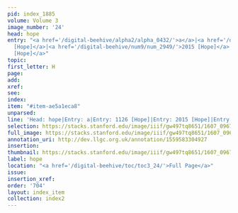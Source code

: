 ```yaml
---
pid: index_1885
volume: Volume 3
image_number: '24'
head: hope
entry: "<a href='/digital-beehive/alpha2/alpha_0432/'>a</a>|<a href='/digital-beehive/num5/num_1526/'>1126
  [Hope]</a>|<a href='/digital-beehive/num9/num_2949/'>2015 [Hope]</a>|<a href='/digital-beehive/num10/num_3371/'>2399
  [Hope]</a>"
topic:
first_letter: H
page:
add:
xref:
see:
index:
item: "#item-ae5a1eca8"
unparsed:
line: 'Head: hope|Entry: a|Entry: 1126 [Hope]|Entry: 2015 [Hope]|Entry: 2399 [Hope]|#item-ae5a1eca8'
selection: https://stacks.stanford.edu/image/iiif/gw497tq8651/1607_0967/1140,2382,729,160/full/0/default.jpg
full_image: https://stacks.stanford.edu/image/iiif/gw497tq8651/1607_0967/full/full/0/default.jpg
annotation_uri: http://dev.llgc.org.uk/annotation/1559583304927
insertion:
thumbnail: https://stacks.stanford.edu/image/iiif/gw497tq8651/1607_0967/1140,2382,729,160/150,/0/default.jpg
label: hope
location: "<a href='/digital-beehive/toc/toc3_24/'>Full Page</a>"
issue:
insertion_xref:
order: '704'
layout: index_item
collection: index2
---
```

